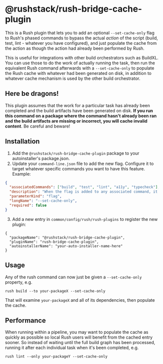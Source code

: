 # @rushstack/rush-bridge-cache-plugin

This is a Rush plugin that lets you to add an optional `--set-cache-only` flag to Rush's phased commands to bypass the actual _action_ of the script (build, test, lint - whatever you have configured), and just populate the cache from the action as though the action had already been performed by Rush.

This is useful for integrations with other build orchestrators such as BuildXL. You can use those to do the work of actually running the task, then run the equivalent Rush command afterwards with a `--set-cache-only` to populate the Rush cache with whatever had been generated on disk, in addition to whatever cache mechanism is used by the other build orchestrator.

## Here be dragons!

This plugin assumes that the work for a particular task has already been completed and the build artifacts have been generated on disk. **If you run this command on a package where the command hasn't already been ran and the build artifacts are missing or incorrect, you will cache invalid content**. Be careful and beware!


## Installation

1. Add the `@rushstack/rush-bridge-cache-plugin` package to your autoinstaller's package.json.
2. Update your `command-line.json` file to add the new flag. Configure it to target whatever specific commands you want to have this feature. Example:

```json
{
  "associatedCommands": ["build", "test", "lint", "a11y", "typecheck"],
  "description": "When the flag is added to any associated command, it'll bypass running the command itself, and cache whatever it finds on disk for the action. Beware! Only run when you know the build artifacts are in a valid state for the command.",
  "parameterKind": "flag",
  "longName": "--set-cache-only",
  "required": false
}
```

3. Add a new entry in `common/config/rush/rush-plugins` to register the new plugin:
```
{
  "packageName": "@rushstack/rush-bridge-cache-plugin",
  "pluginName": "rush-bridge-cache-plugin",
  "autoinstallerName": "your-auto-installer-name-here"
}
```
## Usage

Any of the rush command can now just be given a `--set-cache-only` property, e.g.

`rush build --to your-packageX --set-cache-only`

That will examine `your-packageX` and all of its dependencies, then populate the cache.

## Performance

When running within a pipeline, you may want to populate the cache as quickly as possible so local Rush users will benefit from the cached entry sooner. So instead of waiting until the full build graph has been processed, running it after each individual task when it's been completed, e.g.

`rush lint --only your-packageY --set-cache-only`

